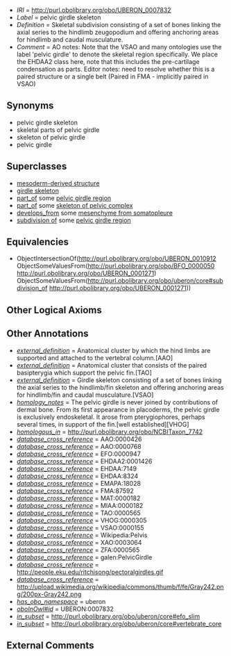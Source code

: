  * *IRI* = http://purl.obolibrary.org/obo/UBERON_0007832
 * *Label* = pelvic girdle skeleton
 * *Definition* = Skeletal subdivision consisting of a set of bones linking the axial series to the hindlimb zeugopodium and offering anchoring areas for hindlimb and caudal musculature.
 * *Comment* = AO notes: Note that the VSAO and many ontologies use the label 'pelvic girdle' to denote the skeletal region specifically. We place the EHDAA2 class here, note that this includes the pre-cartilage condensation as parts. Editor notes: need to resolve whether this is a paired structure or a single belt (Paired in FMA - implicitly paired in VSAO)

## Synonyms

 * pelvic girdle skeleton
 * skeletal parts of pelvic girdle
 * skeleton of pelvic girdle
 * pelvic girdle

## Superclasses

 * [mesoderm-derived structure](../../UBERON/20/UBERON_0004120.md)
 * [girdle skeleton](../../UBERON/19/UBERON_0010719.md)
 * [part_of](../../BFO/50/BFO_0000050.md) some [pelvic girdle region](../../UBERON/71/UBERON_0001271.md)
 * [part_of](../../BFO/50/BFO_0000050.md) some [skeleton of pelvic complex](../../UBERON/76/UBERON_0012476.md)
 * [develops_from](../../RO/02/RO_0002202.md) some [mesenchyme from somatopleure](../../UBERON/77/UBERON_0010377.md)
 * [subdivision of](../../core#subdivision/of/core#subdivision_of.md) some [pelvic girdle region](../../UBERON/71/UBERON_0001271.md)

## Equivalencies

 * ObjectIntersectionOf(<http://purl.obolibrary.org/obo/UBERON_0010912> ObjectSomeValuesFrom(<http://purl.obolibrary.org/obo/BFO_0000050> <http://purl.obolibrary.org/obo/UBERON_0001271>) ObjectSomeValuesFrom(<http://purl.obolibrary.org/obo/uberon/core#subdivision_of> <http://purl.obolibrary.org/obo/UBERON_0001271>))

## Other Logical Axioms


## Other Annotations

 * *[external_definition](../../UBPROP/01/UBPROP_0000001.md)* = Anatomical cluster by which the hind limbs are supported and attached to the vertebral column.[AAO]
 * *[external_definition](../../UBPROP/01/UBPROP_0000001.md)* = Anatomical cluster that consists of the paired basipterygia which support the pelvic fin.[TAO]
 * *[external_definition](../../UBPROP/01/UBPROP_0000001.md)* = Girdle skeleton consisting of a set of bones linking the axial series to the hindlimb/fin skeleton and offering anchoring areas for hindlimb/fin and caudal musculature.[VSAO]
 * *[homology_notes](../../UBPROP/03/UBPROP_0000003.md)* = The pelvic girdle is never joined by contributions of dermal bone. From its first appearance in placoderms, the pelvic girdle is exclusively endoskeletal. It arose from pterygiophores, perhaps several times, in support of the fin.[well established][VHOG]
 * *[homologous_in](../../core#homologous/in/core#homologous_in.md)* = http://purl.obolibrary.org/obo/NCBITaxon_7742
 * *[database_cross_reference](../../ef/oboInOwl#hasDbXref.md)* = AAO:0000426
 * *[database_cross_reference](../../ef/oboInOwl#hasDbXref.md)* = AAO:0000768
 * *[database_cross_reference](../../ef/oboInOwl#hasDbXref.md)* = EFO:0000947
 * *[database_cross_reference](../../ef/oboInOwl#hasDbXref.md)* = EHDAA2:0001426
 * *[database_cross_reference](../../ef/oboInOwl#hasDbXref.md)* = EHDAA:7149
 * *[database_cross_reference](../../ef/oboInOwl#hasDbXref.md)* = EHDAA:8324
 * *[database_cross_reference](../../ef/oboInOwl#hasDbXref.md)* = EMAPA:18028
 * *[database_cross_reference](../../ef/oboInOwl#hasDbXref.md)* = FMA:87592
 * *[database_cross_reference](../../ef/oboInOwl#hasDbXref.md)* = MAT:0000182
 * *[database_cross_reference](../../ef/oboInOwl#hasDbXref.md)* = MIAA:0000182
 * *[database_cross_reference](../../ef/oboInOwl#hasDbXref.md)* = TAO:0000565
 * *[database_cross_reference](../../ef/oboInOwl#hasDbXref.md)* = VHOG:0000305
 * *[database_cross_reference](../../ef/oboInOwl#hasDbXref.md)* = VSAO:0000155
 * *[database_cross_reference](../../ef/oboInOwl#hasDbXref.md)* = Wikipedia:Pelvis
 * *[database_cross_reference](../../ef/oboInOwl#hasDbXref.md)* = XAO:0003064
 * *[database_cross_reference](../../ef/oboInOwl#hasDbXref.md)* = ZFA:0000565
 * *[database_cross_reference](../../ef/oboInOwl#hasDbXref.md)* = galen:PelvicGirdle
 * *[database_cross_reference](../../ef/oboInOwl#hasDbXref.md)* = http://people.eku.edu/ritchisong/pectoralgirdles.gif
 * *[database_cross_reference](../../ef/oboInOwl#hasDbXref.md)* = http://upload.wikimedia.org/wikipedia/commons/thumb/f/fe/Gray242.png/200px-Gray242.png
 * *[has_obo_namespace](../../ce/oboInOwl#hasOBONamespace.md)* = uberon
 * *[oboInOwl#id](../../id/oboInOwl#id.md)* = UBERON:0007832
 * *[in_subset](../../et/oboInOwl#inSubset.md)* = http://purl.obolibrary.org/obo/uberon/core#efo_slim
 * *[in_subset](../../et/oboInOwl#inSubset.md)* = http://purl.obolibrary.org/obo/uberon/core#vertebrate_core

## External Comments

